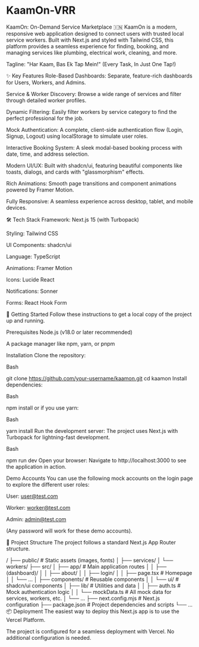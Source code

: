 # KaamOn-VRR

KaamOn: On-Demand Service Marketplace 🇮🇳
KaamOn is a modern, responsive web application designed to connect users with trusted local service workers. Built with Next.js and styled with Tailwind CSS, this platform provides a seamless experience for finding, booking, and managing services like plumbing, electrical work, cleaning, and more.

Tagline: "Har Kaam, Bas Ek Tap Mein!" (Every Task, In Just One Tap!)

✨ Key Features
Role-Based Dashboards: Separate, feature-rich dashboards for Users, Workers, and Admins.

Service & Worker Discovery: Browse a wide range of services and filter through detailed worker profiles.

Dynamic Filtering: Easily filter workers by service category to find the perfect professional for the job.

Mock Authentication: A complete, client-side authentication flow (Login, Signup, Logout) using localStorage to simulate user roles.

Interactive Booking System: A sleek modal-based booking process with date, time, and address selection.

Modern UI/UX: Built with shadcn/ui, featuring beautiful components like toasts, dialogs, and cards with "glassmorphism" effects.

Rich Animations: Smooth page transitions and component animations powered by Framer Motion.

Fully Responsive: A seamless experience across desktop, tablet, and mobile devices.

🛠️ Tech Stack
Framework: Next.js 15 (with Turbopack)

Styling: Tailwind CSS

UI Components: shadcn/ui

Language: TypeScript

Animations: Framer Motion

Icons: Lucide React

Notifications: Sonner

Forms: React Hook Form

🚀 Getting Started
Follow these instructions to get a local copy of the project up and running.

Prerequisites
Node.js (v18.0 or later recommended)

A package manager like npm, yarn, or pnpm

Installation
Clone the repository:

Bash

git clone https://github.com/your-username/kaamon.git
cd kaamon
Install dependencies:

Bash

npm install
or if you use yarn:

Bash

yarn install
Run the development server:
The project uses Next.js with Turbopack for lightning-fast development.

Bash

npm run dev
Open your browser:
Navigate to http://localhost:3000 to see the application in action.

Demo Accounts
You can use the following mock accounts on the login page to explore the different user roles:

User: user@test.com

Worker: worker@test.com

Admin: admin@test.com

(Any password will work for these demo accounts).

📁 Project Structure
The project follows a standard Next.js App Router structure.

/
├── public/               # Static assets (images, fonts)
│   ├── services/
│   └── workers/
├── src/
│   ├── app/              # Main application routes
│   │   ├── (dashboard)/
│   │   ├── about/
│   │   ├── login/
│   │   ├── page.tsx      # Homepage
│   │   └── ...
│   ├── components/       # Reusable components
│   │   └── ui/           # shadcn/ui components
│   ├── lib/              # Utilities and data
│   │   ├── auth.ts       # Mock authentication logic
│   │   └── mockData.ts   # All mock data for services, workers, etc.
│   └── ...
├── next.config.mjs       # Next.js configuration
├── package.json          # Project dependencies and scripts
└── ...
📦 Deployment
The easiest way to deploy this Next.js app is to use the Vercel Platform.

The project is configured for a seamless deployment with Vercel. No additional configuration is needed.
